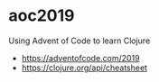 # aoc2019
Using Advent of Code to learn Clojure

* https://adventofcode.com/2019
* https://clojure.org/api/cheatsheet
